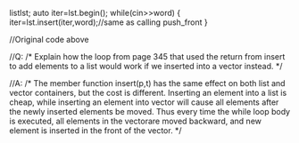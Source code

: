 list<string>lst;
auto iter=lst.begin();
while(cin>>word)
{
iter=lst.insert(iter,word);//same as calling push_front
}

//Original code above

//Q:
/*
Explain how the loop from page 345 that used the return from insert to add elements to a list would work if we inserted into
a vector instead.
*/

//A:
/*
The member function insert(p,t) has the same effect on both list and vector containers, but the cost is different. Inserting an
element into a list is cheap, while inserting an element into vector will cause all elements after the newly inserted elements be moved.
Thus every time the while loop body is executed, all elements in the vectorare moved backward, and new element is inserted in the front
of the vector.
*/
